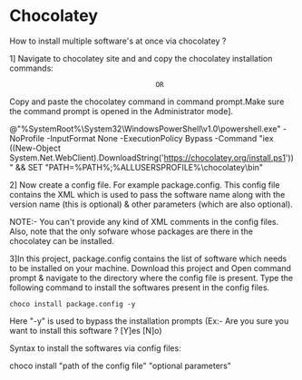 # Chocolatey
How to install multiple software's at once via chocolatey ?

1] Navigate to chocolatey site and and copy the chocolatey installation commands:

                                        OR
                                        
Copy and paste the chocolatey command in command prompt.Make sure the command prompt is opened in the Administrator mode].

@"%SystemRoot%\System32\WindowsPowerShell\v1.0\powershell.exe" -NoProfile -InputFormat None -ExecutionPolicy Bypass -Command "iex ((New-Object System.Net.WebClient).DownloadString('https://chocolatey.org/install.ps1'))" && SET "PATH=%PATH%;%ALLUSERSPROFILE%\chocolatey\bin"

2] Now create a config file. For example package.config. This config file contains the XML which is used to pass the software name along with the version name (this is optional) & other parameters (which are also optional).

NOTE:- You can't provide any kind of XML comments in the config files. Also, note that the only sofware whose packages are there in the chocolatey can be installed.

3]In this project, package.config contains the list of software which needs to be installed on your machine.
Download this project and Open command prompt & navigate to the directory where the config file is present. Type the following command to install the softwares present in the config files.

    choco install package.config -y
    
  Here "-y" is used to bypass the installation prompts (Ex:- Are you sure you want to install this software ? [Y]es [N]o)
  
Syntax to install the softwares via config files:

 choco install "path of the config file" "optional parameters"
  
  






